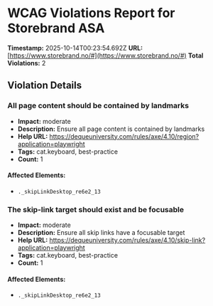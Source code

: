 # WCAG Violations Report for Storebrand ASA

**Timestamp:** 2025-10-14T00:23:54.692Z
**URL:** [https://www.storebrand.no/#](https://www.storebrand.no/#)
**Total Violations:** 2

## Violation Details

### All page content should be contained by landmarks

- **Impact:** moderate
- **Description:** Ensure all page content is contained by landmarks
- **Help URL:** https://dequeuniversity.com/rules/axe/4.10/region?application=playwright
- **Tags:** cat.keyboard, best-practice
- **Count:** 1

#### Affected Elements:

- `._skipLinkDesktop_re6e2_13`

### The skip-link target should exist and be focusable

- **Impact:** moderate
- **Description:** Ensure all skip links have a focusable target
- **Help URL:** https://dequeuniversity.com/rules/axe/4.10/skip-link?application=playwright
- **Tags:** cat.keyboard, best-practice
- **Count:** 1

#### Affected Elements:

- `._skipLinkDesktop_re6e2_13`
